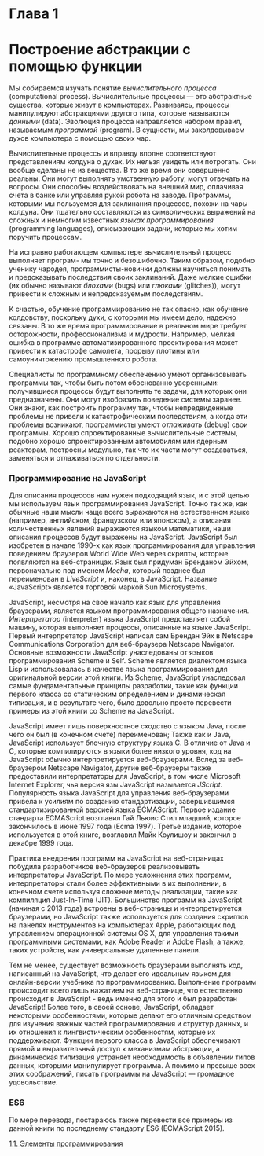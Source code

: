 # Глава 1

# Построение абстракции с помощью функции

Мы собираемся изучать понятие *вычислительного процесса* (computational process). Вычислительные процессы — это абстрактные существа, которые живут в компьютерах. Развиваясь, процессы манипулируют абстракциями другого типа, которые называются *данными* (data). Эволюция процесса направляется набором правил, называемым *программой* (program). В сущности, мы заколдовываем духов компьютера с помощью своих чар.

Вычислительные процессы и вправду вполне соответствуют представлениям колдуна о духах. Их нельзя увидеть или потрогать. Они вообще сделаны не из вещества. В то же время они совершенно реальны. Они могут выполнять умственную работу, могут отвечать на вопросы. Они способны воздействовать на внешний мир, оплачивая счета в банке или управляя рукой робота на заводе. Программы, которыми мы пользуемся для заклинания процессов, похожи на чары колдуна. Они тщательно составляются из символических выражений на сложных и немногим известных *языках программирования* (programming languages), описывающих задачи, которые мы хотим поручить процессам.

На исправно работающем компьютере вычислительный процесс выполняет програм- мы точно и безошибочно. Таким образом, подобно ученику чародея, программисты-новички должны научиться понимать и предсказывать последствия своих заклинаний. Даже мелкие ошибки (их обычно называют *блохами* (bugs) или *глюками* (glitches)), могут привести к сложным и непредсказуемым последствиям.

К счастью, обучение программированию не так опасно, как обучение колдовству, поскольку духи, с которыми мы имеем дело, надежно связаны. В то же время программирование в реальном мире требует осторожности, профессионализма и мудрости. Например, мелкая ошибка в программе автоматизированного проектирования может привести к катастрофе самолета, прорыву плотины или самоуничтожению промышленного робота.

Специалисты по программному обеспечению умеют организовывать программы так, чтобы быть потом обоснованно уверенными: получившиеся процессы будут выполнять те задачи, для которых они предназначены. Они могут изобразить поведение системы заранее. Они знают, как построить программу так, чтобы непредвиденные проблемы не привели к катастрофическим последствиям, а когда эти проблемы возникают, программисты умеют *отлаживать* (debug) свои программы. Хорошо спроектированные вычислительные системы, подобно хорошо спроектированным автомобилям или ядерным реакторам, построены модульно, так что их части могут создаваться, заменяться и отлаживаться по отдельности.

### Программирование на JavaScript

Для описания процессов нам нужен подходящий язык, и с этой целью мы используем язык программирования JavaScript. Точно так же, как обычные наши мысли чаще всего выражаются на естественном языке (например, английском, французском или японском), а описания количественных явлений выражаются языком математики, наши описания процессов будут выражены на JavaScript. JavaScript был изобретен в начале 1990-х как язык программирования для управления поведением браузеров World Wide Web через скрипты, которые появляются на веб-страницах. Язык был придуман Бренданом Эйхом, первоначально под именем *Mocha*, который позднее был переименован в *LiveScript* и, наконец, в JavaScript. Название «JavaScript» является торговой маркой Sun Microsystems.

JavaScript, несмотря на свое начало как язык для управления браузерами, является языком программирования общего назначения. *Интерпретатор* (interpreter) языка JavaScript представляет собой машину, которая выполняет процессы, описанные на языке JavaScript. Первый интерпретатор JavaScript написал сам Брендан Эйх в Netscape Communications Corporation для веб-браузера Netscape Navigator. Основные возможности JavaScript унаследованы от языков программирования Scheme и Self. Scheme является диалектом языка Lisp и использовалась в качестве языка программирования для оригинальной версии этой книги. Из Scheme, JavaScript унаследовал самые фундаментальные принципы разработки, такие как функции первого класса со статическим определением и динамическая типизация, и в результате чего, было довольно просто перевести примеры из этой книги со Scheme на JavaScript.

JavaScript имеет лишь поверхностное сходство с языком Java, после чего он был (в конечном счете) переименован; Также как и Java, JavaScript использует блочную структуру языка C. В отличие от Java и C, которые компилируются в языки более низкого уровня, код на JavaScript обычно интерпретируется веб-браузерами. Вслед за веб-браузером Netscape Navigator, другие веб-браузеры также предоставили интерпретаторы для JavaScript, в том числе Microsoft Internet Explorer, чья версия язы JavaScript называется *JScript*. Популярность языка JavaScript для управления веб-браузерами привела к усилиям по созданию стандартизации, завершившимся стандартизированной версией языка ECMAScript. Первое издание стандарта ECMAScript возглавил Гай Льюис Стил младший, которое закончилось в июне 1997 года (Ecma 1997). Третье издание, которое используется в этой книге, возглавил Майк Коулишоу и закончил в декабре 1999 года.

Практика внедрения программ на JavaScript на веб-страницах побудила разработчиков веб-браузеров реализовывать интерпретаторы JavaScript. По мере усложнения этих программ, интерпретаторы стали более эффективными в их выполнении, в конечном счете используя сложные методы реализации, такие как компиляция Just-In-Time (JIT). Большинство программ на JavaScript (начиная с 2013 года) встроены в веб-страницы и интерпретируется браузерами, но JavaScript также используется для создания скриптов на панелях инструментов на компьютерах Apple, работающих под управлением операционной системы OS X, для управления такими программными системами, как Adobe Reader и Adobe Flash, а также, таких устройств, как универсальные удаленные панели.

Тем не менее, существует возможность браузерами выполнять код, написанный на JavaScript, что делает его идеальным языком для онлайн-версии учебника по программированию. Выполнение программ происходит всего лишь нажатием на веб-странице, что естественно происходит в JavaScript - ведь именно для этого и был разработан JavaScript! Более того, в своей основе, JavaScript, обладает некоторыми особенностями, которые делают его отличным средством для изучения важных частей программирования и структур данных, и их отношения к лингвистическим особенностям, которые их поддерживают. Функции первого класса в JavaScript обеспечивают прямой и выразительный доступ к механизмам абстракции, а динамическая типизация устраняет необходимость в объявлении типов данных, которыми манипулирует программа. А помимо и превыше всех этих соображений, писать программы на JavaScript — громадное удовольствие.

### ES6

По мере перевода, постараюсь также перевести все примеры из данной книги по последнему стандарту ES6 (ECMAScript 2015).

[1.1. Элементы программирования](ch1-1.md)
